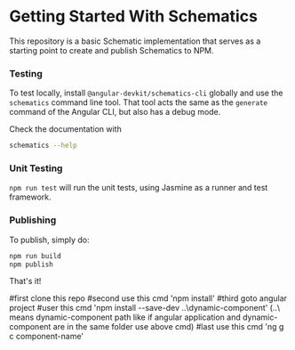 # Getting Started With Schematics

This repository is a basic Schematic implementation that serves as a starting point to create and publish Schematics to NPM.

### Testing

To test locally, install `@angular-devkit/schematics-cli` globally and use the `schematics` command line tool. That tool acts the same as the `generate` command of the Angular CLI, but also has a debug mode.

Check the documentation with

```bash
schematics --help
```

### Unit Testing

`npm run test` will run the unit tests, using Jasmine as a runner and test framework.

### Publishing

To publish, simply do:

```bash
npm run build
npm publish
```

That's it!

#first clone this repo
#second use this cmd 'npm install'
#third goto angular project
#user this cmd 'npm install --save-dev ..\dynamic-component\' (..\ means dynamic-component path like if angular application and dynamic-component are in the same folder use above cmd)
#last use this cmd 'ng g c component-name'